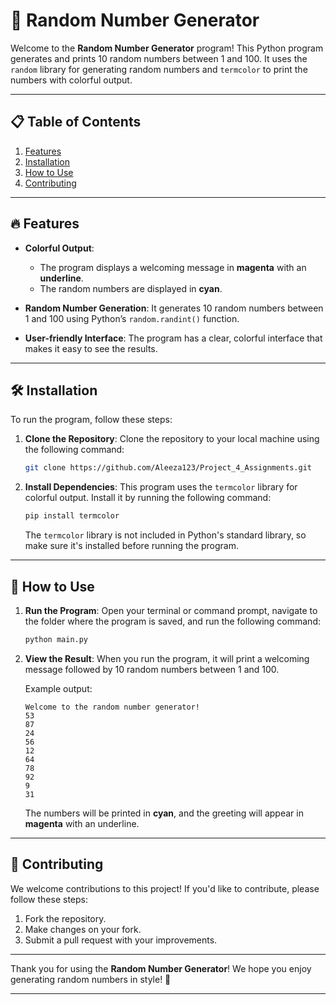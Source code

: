 # 📝 Random Number Generator

Welcome to the **Random Number Generator** program! This Python program generates and prints 10 random numbers between 1 and 100. It uses the `random` library for generating random numbers and `termcolor` to print the numbers with colorful output.

---

## 📋 Table of Contents

1. [Features](#features)
2. [Installation](#installation)
3. [How to Use](#how-to-use)
4. [Contributing](#contributing)

---

## 🔥 Features

- **Colorful Output**: 
  - The program displays a welcoming message in **magenta** with an **underline**.
  - The random numbers are displayed in **cyan**.
  
- **Random Number Generation**: 
  It generates 10 random numbers between 1 and 100 using Python’s `random.randint()` function.

- **User-friendly Interface**: 
  The program has a clear, colorful interface that makes it easy to see the results.

---

## 🛠️ Installation

To run the program, follow these steps:

1. **Clone the Repository**:
    Clone the repository to your local machine using the following command:

    ```bash
    git clone https://github.com/Aleeza123/Project_4_Assignments.git
    ```

2. **Install Dependencies**:
    This program uses the `termcolor` library for colorful output. Install it by running the following command:

    ```bash
    pip install termcolor
    ```

    The `termcolor` library is not included in Python's standard library, so make sure it's installed before running the program.

---

## 🚀 How to Use

1. **Run the Program**:
    Open your terminal or command prompt, navigate to the folder where the program is saved, and run the following command:

    ```bash
    python main.py
    ```

2. **View the Result**:
    When you run the program, it will print a welcoming message followed by 10 random numbers between 1 and 100.

    Example output:
    ```plaintext
    Welcome to the random number generator!
    53
    87
    24
    56
    12
    64
    78
    92
    9
    31
    ```

    The numbers will be printed in **cyan**, and the greeting will appear in **magenta** with an underline.

---

## 🤝 Contributing

We welcome contributions to this project! If you'd like to contribute, please follow these steps:

1. Fork the repository.
2. Make changes on your fork.
3. Submit a pull request with your improvements.

---

Thank you for using the **Random Number Generator**! We hope you enjoy generating random numbers in style! 🎉

---

